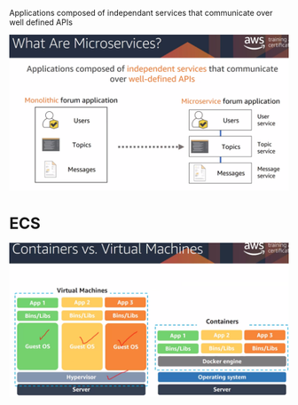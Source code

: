 Applications composed of independant services that communicate over well defined APIs

![](../assets/aws-training-50.png)

# ECS
![](../assets/aws-training-51.png)

